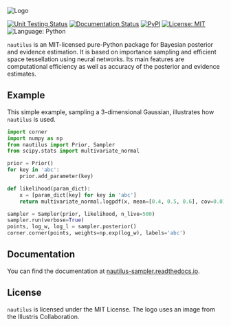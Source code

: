 ![Logo](https://raw.githubusercontent.com/johannesulf/nautilus/main/docs/source/nautilus_text_image.png "Logo")

[![Unit Testing Status](https://img.shields.io/github/workflow/status/johannesulf/nautilus/tests?label=tests)](https://github.com/johannesulf/nautilus/actions)
[![Documentation Status](https://img.shields.io/readthedocs/nautilus-sampler)](https://nautilus-sampler.readthedocs.io/en/latest/)
[![PyPI](https://img.shields.io/pypi/v/nautilus-sampler?color=blue)](https://pypi.org/project/nautilus-sampler/)
[![License: MIT](https://img.shields.io/github/license/johannesulf/nautilus?color=blue)](https://raw.githubusercontent.com/johannesulf/nautilus/main/LICENSE)
![Language: Python](https://img.shields.io/github/languages/top/johannesulf/nautilus)

`nautilus` is an MIT-licensed pure-Python package for Bayesian posterior and
evidence estimation. It is based on importance sampling and efficient space
tessellation using neural networks. Its main features are computational
efficiency as well as accuracy of the posterior and evidence estimates.

## Example

This simple example, sampling a 3-dimensional Gaussian, illustrates how
`nautilus` is used.

```python
import corner
import numpy as np
from nautilus import Prior, Sampler
from scipy.stats import multivariate_normal

prior = Prior()
for key in 'abc':
    prior.add_parameter(key)

def likelihood(param_dict):
    x = [param_dict[key] for key in 'abc']
    return multivariate_normal.logpdf(x, mean=[0.4, 0.5, 0.6], cov=0.01)

sampler = Sampler(prior, likelihood, n_live=500)
sampler.run(verbose=True)
points, log_w, log_l = sampler.posterior()
corner.corner(points, weights=np.exp(log_w), labels='abc')
```

## Documentation

You can find the documentation at [nautilus-sampler.readthedocs.io](https://nautilus-sampler.readthedocs.io).

## License

`nautilus` is licensed under the MIT License. The logo uses an image from the
Illustris Collaboration.
